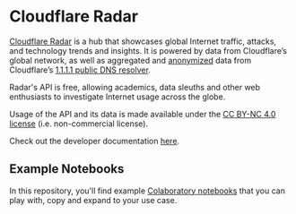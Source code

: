 # Cloudflare Radar

[Cloudflare Radar](https://radar.cloudflare.com) is a hub that showcases global Internet traffic, attacks, and technology trends and insights. It is powered by data from Cloudflare’s global network, as well as aggregated and [anonymized](/1.1.1.1/privacy/public-dns-resolver/) data from Cloudflare’s [1.1.1.1 public DNS resolver](/1.1.1.1/).

Radar's API is free, allowing academics, data sleuths and other web enthusiasts to investigate Internet usage across the globe.

Usage of the API and its data is made available under the [CC BY-NC 4.0 license](https://creativecommons.org/licenses/by-nc/4.0/) (i.e. non-commercial license).

Check out the developer documentation [here](https://developers.cloudflare.com/radar/).

## Example Notebooks

In this repository, you'll find example [Colaboratory notebooks](notebooks/example.ipynb) that you can play with, copy and expand to your use case.
